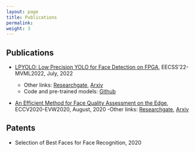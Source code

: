 ```yaml
---
layout: page
title: Publications
permalink: 
weight: 3
---
```


## **Publications**

* [LPYOLO: Low Precision YOLO for Face Detection on FPGA](https://avestia.com/EECSS2022_Proceedings/files/paper/MVML/MVML_108.pdf), EECSS'22-MVML2022, July, 2022
	- Other links: [Researchgate](https://www.researchgate.net/publication/362159380_LPYOLO_Low_Precision_YOLO_for_Face_Detection_on_FPGA), [Arxiv](https://arxiv.org/abs/2207.10482)
	- Code and pre-trained models: [Github](https://github.com/sefaburakokcu/finn-quantized-yolo)
	
* [
An Efficient Method for Face Quality Assessment on the Edge](https://link.springer.com/chapter/10.1007/978-3-030-68238-5_5), ECCV2020-EVW2020, August, 2020
	-Other links: [Researchgate](https://www.researchgate.net/publication/343761702_An_Efficient_Method_for_Face_Quality_Assessment_on_the_Edge), [Arxiv](https://arxiv.org/abs/2207.09505)
	
## **Patents**

* Selection of Best Faces for Face Recognition, 2020

